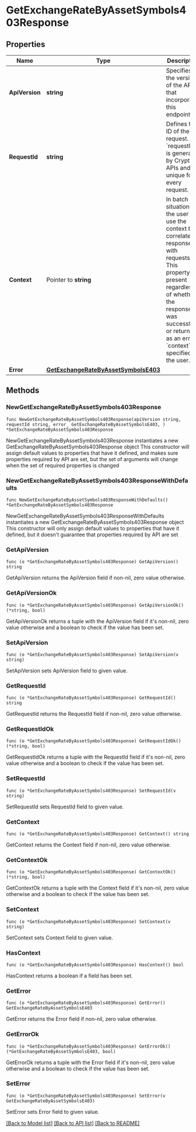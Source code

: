 # GetExchangeRateByAssetSymbols403Response

## Properties

Name | Type | Description | Notes
------------ | ------------- | ------------- | -------------
**ApiVersion** | **string** | Specifies the version of the API that incorporates this endpoint. | 
**RequestId** | **string** | Defines the ID of the request. The &#x60;requestId&#x60; is generated by Crypto APIs and it&#39;s unique for every request. | 
**Context** | Pointer to **string** | In batch situations the user can use the context to correlate responses with requests. This property is present regardless of whether the response was successful or returned as an error. &#x60;context&#x60; is specified by the user. | [optional] 
**Error** | [**GetExchangeRateByAssetSymbolsE403**](GetExchangeRateByAssetSymbolsE403.md) |  | 

## Methods

### NewGetExchangeRateByAssetSymbols403Response

`func NewGetExchangeRateByAssetSymbols403Response(apiVersion string, requestId string, error_ GetExchangeRateByAssetSymbolsE403, ) *GetExchangeRateByAssetSymbols403Response`

NewGetExchangeRateByAssetSymbols403Response instantiates a new GetExchangeRateByAssetSymbols403Response object
This constructor will assign default values to properties that have it defined,
and makes sure properties required by API are set, but the set of arguments
will change when the set of required properties is changed

### NewGetExchangeRateByAssetSymbols403ResponseWithDefaults

`func NewGetExchangeRateByAssetSymbols403ResponseWithDefaults() *GetExchangeRateByAssetSymbols403Response`

NewGetExchangeRateByAssetSymbols403ResponseWithDefaults instantiates a new GetExchangeRateByAssetSymbols403Response object
This constructor will only assign default values to properties that have it defined,
but it doesn't guarantee that properties required by API are set

### GetApiVersion

`func (o *GetExchangeRateByAssetSymbols403Response) GetApiVersion() string`

GetApiVersion returns the ApiVersion field if non-nil, zero value otherwise.

### GetApiVersionOk

`func (o *GetExchangeRateByAssetSymbols403Response) GetApiVersionOk() (*string, bool)`

GetApiVersionOk returns a tuple with the ApiVersion field if it's non-nil, zero value otherwise
and a boolean to check if the value has been set.

### SetApiVersion

`func (o *GetExchangeRateByAssetSymbols403Response) SetApiVersion(v string)`

SetApiVersion sets ApiVersion field to given value.


### GetRequestId

`func (o *GetExchangeRateByAssetSymbols403Response) GetRequestId() string`

GetRequestId returns the RequestId field if non-nil, zero value otherwise.

### GetRequestIdOk

`func (o *GetExchangeRateByAssetSymbols403Response) GetRequestIdOk() (*string, bool)`

GetRequestIdOk returns a tuple with the RequestId field if it's non-nil, zero value otherwise
and a boolean to check if the value has been set.

### SetRequestId

`func (o *GetExchangeRateByAssetSymbols403Response) SetRequestId(v string)`

SetRequestId sets RequestId field to given value.


### GetContext

`func (o *GetExchangeRateByAssetSymbols403Response) GetContext() string`

GetContext returns the Context field if non-nil, zero value otherwise.

### GetContextOk

`func (o *GetExchangeRateByAssetSymbols403Response) GetContextOk() (*string, bool)`

GetContextOk returns a tuple with the Context field if it's non-nil, zero value otherwise
and a boolean to check if the value has been set.

### SetContext

`func (o *GetExchangeRateByAssetSymbols403Response) SetContext(v string)`

SetContext sets Context field to given value.

### HasContext

`func (o *GetExchangeRateByAssetSymbols403Response) HasContext() bool`

HasContext returns a boolean if a field has been set.

### GetError

`func (o *GetExchangeRateByAssetSymbols403Response) GetError() GetExchangeRateByAssetSymbolsE403`

GetError returns the Error field if non-nil, zero value otherwise.

### GetErrorOk

`func (o *GetExchangeRateByAssetSymbols403Response) GetErrorOk() (*GetExchangeRateByAssetSymbolsE403, bool)`

GetErrorOk returns a tuple with the Error field if it's non-nil, zero value otherwise
and a boolean to check if the value has been set.

### SetError

`func (o *GetExchangeRateByAssetSymbols403Response) SetError(v GetExchangeRateByAssetSymbolsE403)`

SetError sets Error field to given value.



[[Back to Model list]](../README.md#documentation-for-models) [[Back to API list]](../README.md#documentation-for-api-endpoints) [[Back to README]](../README.md)


